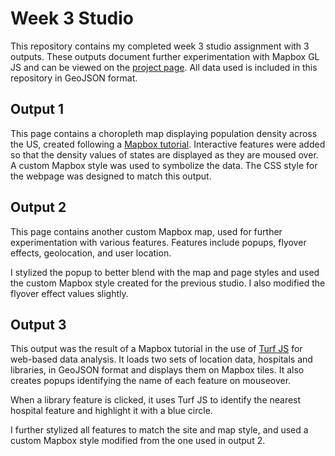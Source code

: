 # Week 3 Studio
This repository contains my completed week 3 studio assignment with 3 outputs. These outputs document further experimentation with Mapbox GL JS and can be viewed on the [project page](https://spikeroot.github.io/studio-week3_TB/). All data used is included in this repository in GeoJSON format.

## Output 1
This page contains a choropleth map displaying population density across the US, created following a [Mapbox tutorial](https://docs.mapbox.com/help/tutorials/choropleth-studio-gl-pt-1/).  Interactive features were added so that the density values of states are displayed as they are moused over. A custom Mapbox style was used to symbolize the data. The CSS style for the webpage was designed to match this output.

## Output 2
This page contains another custom Mapbox map, used for further experimentation with various features. Features include popups, flyover effects, geolocation, and user location. 

I stylized the popup to better blend with the map and page styles and used the custom Mapbox style created for the previous studio. I also modified the flyover effect values slightly.

## Output 3
This output was the result of a Mapbox tutorial in the use of [Turf JS](https://docs.mapbox.com/help/tutorials/analysis-with-turf/) for web-based data analysis. It loads two sets of location data, hospitals and libraries, in GeoJSON format and displays them on Mapbox tiles. It also creates popups identifying the name of each feature on mouseover. 

When a library feature is clicked, it uses Turf JS to identify the nearest hospital feature and highlight it with a blue circle.

I further stylized all features to match the site and map style, and used a custom Mapbox style modified from the one used in output 2.
